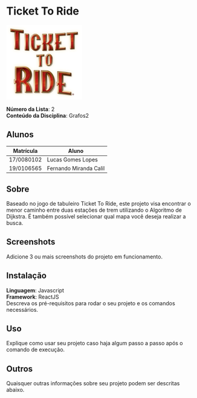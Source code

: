 # Ticket To Ride

<img src="./src/imgs/ticketToRideLogo.png" alt="Logo Ticket To Ride" width="200"/>


**Número da Lista**: 2<br>
**Conteúdo da Disciplina**: Grafos2<br>

## Alunos
|Matrícula | Aluno |
| -- | -- |
| 17/0080102  |  Lucas Gomes Lopes |
| 19/0106565  |  Fernando Miranda Calil |

## Sobre 
Baseado no jogo de tabuleiro Ticket To Ride, este projeto visa encontrar o menor caminho entre duas estações de trem utilizando o Algoritmo de Dijkstra. É também possível selecionar qual mapa você deseja realizar a busca.

## Screenshots
Adicione 3 ou mais screenshots do projeto em funcionamento.

## Instalação 
**Linguagem**: Javascript<br>
**Framework**: ReactJS<br>
Descreva os pré-requisitos para rodar o seu projeto e os comandos necessários.

## Uso 
Explique como usar seu projeto caso haja algum passo a passo após o comando de execução.

## Outros 
Quaisquer outras informações sobre seu projeto podem ser descritas abaixo.




